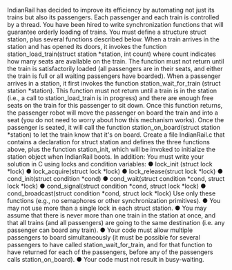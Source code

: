 IndianRail has decided to improve its efficiency by automating not just its trains but also its passengers.
Each passenger and each train is controlled by a thread. You have been hired to write synchronization
functions that will guarantee orderly loading of trains. You must define a structure struct station, plus several
functions described below.
When a train arrives in the station and has opened its doors, it invokes the function station_load_train(struct
station *station, int count) where count indicates how many seats are available on the train. The function must
not return until the train is satisfactorily loaded (all passengers are in their seats, and either the train is full or
all waiting passengers have boarded).
When a passenger arrives in a station, it first invokes the function station_wait_for_train (struct station
*station). This function must not return until a train is in the station (i.e., a call to station_load_train is in
progress) and there are enough free seats on the train for this passenger to sit down. Once this function returns,
the passenger robot will move the passenger on board the train and into a seat (you do not need to worry about
how this mechanism works). Once the passenger is seated, it will call the function station_on_board(struct
station *station) to let the train know that it's on board.
Create a file IndianRail.c that contains a declaration for struct station and defines the three functions above, plus
the function station_init, which will be invoked to initialize the station object when IndianRail boots. In
addition:
You must write your solution in C using locks and condition variables:
● lock_init (struct lock *lock)
● lock_acquire(struct lock *lock)
● lock_release(struct lock *lock)
● cond_init(struct condition *cond)
● cond_wait(struct condition *cond, struct lock *lock)
● cond_signal(struct condition *cond, struct lock *lock)
● cond_broadcast(struct condition *cond, struct lock *lock)
Use only these functions (e.g., no semaphores or other synchronization primitives).
● You may not use more than a single lock in each struct station.
● You may assume that there is never more than one train in the station at once, and that all trains (and all
passengers) are going to the same destination (i.e. any passenger can board any train).
● Your code must allow multiple passengers to board simultaneously (it must be possible for several
passengers to have called station_wait_for_train, and for that function to have returned for each of the
passengers, before any of the passengers calls station_on_board).
● Your code must not result in busy-waiting.
